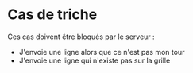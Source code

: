 # Cas de triche

Ces cas doivent être bloqués par le serveur :
- J'envoie une ligne alors que ce n'est pas mon tour
- J'envoie une ligne qui n'existe pas sur la grille
